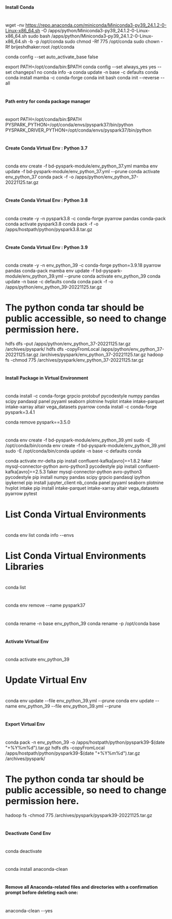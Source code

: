 
#
#### Install Conda
#

wget -nv https://repo.anaconda.com/miniconda/Miniconda3-py39_24.1.2-0-Linux-x86_64.sh -O /apps/python/Miniconda3-py39_24.1.2-0-Linux-x86_64.sh
sudo bash /apps/python/Miniconda3-py39_24.1.2-0-Linux-x86_64.sh -b -p /opt/conda
sudo chmod -Rf 775 /opt/conda
sudo chown -Rf brijeshdhaker:root /opt/conda

conda config --set auto_activate_base false

export PATH=/opt/conda/bin:$PATH
conda config --set always_yes yes --set changeps1 no
conda info -a
conda update -n base -c defaults conda
conda install mamba -c conda-forge
conda init bash
conda init --reverse --all
#
#### Path entry for conda package manager
#

export PATH=/opt/conda/bin:$PATH
PYSPARK_PYTHON=/opt/conda/envs/pyspark37/bin/python
PYSPARK_DRIVER_PYTHON=/opt/conda/envs/pyspark37/bin/python

#
#### Create Conda Virtual Env : Python 3.7
#
conda env create -f bd-pyspark-module/env_python_37.yml
mamba env update -f bd-pyspark-module/env_python_37.yml --prune
conda activate env_python_37
conda pack -f -o /apps/python/env_python_37-20221125.tar.gz

#
#### Create Conda Virtual Env : Python 3.8
#
conda create -y -n pyspark3.8 -c conda-forge pyarrow pandas conda-pack
conda activate pyspark3.8
conda pack -f -o /apps/hostpath/python/pyspark3.8.tar.gz

#
#### Create Conda Virtual Env : Python 3.9
#
conda create -y -n env_python_39 -c conda-forge python=3.9.18 pyarrow pandas conda-pack
mamba env update -f bd-pyspark-module/env_python_39.yml --prune
conda activate env_python_39
conda update -n base -c defaults conda
conda pack -f -o /apps/python/env_python_39-20221125.tar.gz


# The python conda tar should be public accessible, so need to change permission here.
hdfs dfs –put /apps/python/env_python_37-20221125.tar.gz /archives/pyspark/
hdfs dfs -copyFromLocal /apps/python/env_python_37-20221125.tar.gz /archives/pyspark/env_python_37-20221125.tar.gz
hadoop fs -chmod 775 /archives/pyspark/env_python_37-20221125.tar.gz

#
#### Install Package in Virtual Environment
#

conda install -c conda-forge grpcio protobuf pycodestyle numpy pandas scipy pandasql panel pyyaml seaborn plotnine hvplot intake intake-parquet intake-xarray altair vega_datasets pyarrow
conda install -c conda-forge pyspark=3.4.1

conda remove pyspark==3.5.0

#
####  
# 
conda env create -f bd-pyspark-module/env_python_39.yml
sudo -E /opt/conda/bin/conda env create -f bd-pyspark-module/env_python_39.yml
sudo -E /opt/conda/bin/conda update -n base -c defaults conda



conda activate mr-delta
pip install confluent-kafka[avro]==1.8.2 faker mysql-connector-python avro-python3 pycodestyle
pip install confluent-kafka[avro]==2.5.3 faker mysql-connector-python avro-python3 pycodestyle
pip install numpy pandas scipy grpcio pandasql ipython ipykernel
pip install jupyter_client nb_conda panel pyyaml seaborn plotnine hvplot intake
pip install intake-parquet intake-xarray altair vega_datasets pyarrow pytest

#
# List Conda Virtual Environments
#
conda env list
conda info --envs

#
# List Conda Virtual Environments Libraries
#
conda list

#
#
#
conda env remove --name pyspark37

#
#
#
conda rename -n base  env_python_39
conda rename -p /opt/conda base

#
#### Activate Virtual Env
#
conda activate env_python_39

#
# Update Virtual Env
#
conda env update --file env_python_39.yml --prune
conda env update --name env_python_39 --file env_python_39.yml --prune

#
#### Export Virtual Env
#
conda pack -n env_python_39 -o /apps/hostpath/python/pyspark39-$(date "+%Y%m%d").tar.gz
hdfs dfs -copyFromLocal /apps/hostpath/python/pyspark39-$(date "+%Y%m%d").tar.gz /archives/pyspark/

# The python conda tar should be public accessible, so need to change permission here.
hadoop fs -chmod 775 /archives/pyspark/pyspark39-20221125.tar.gz

#
#### Deactivate Cond Env
#

conda deactivate

#
#### 
#
conda install anaconda-clean

#
#### Remove all Anaconda-related files and directories with a confirmation prompt before deleting each one:
#
anaconda-clean --yes